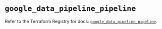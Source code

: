 # `google_data_pipeline_pipeline`

Refer to the Terraform Registry for docs: [`google_data_pipeline_pipeline`](https://registry.terraform.io/providers/hashicorp/google/6.33.0/docs/resources/data_pipeline_pipeline).
